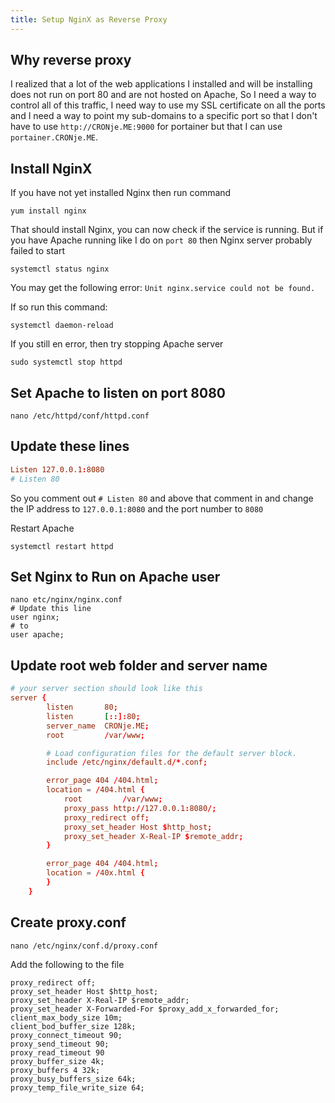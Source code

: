 ```yaml
---
title: Setup NginX as Reverse Proxy
---
```

<script type="text/javascript">(function(w,s){var e=document.createElement("script");e.type="text/javascript";e.async=true;e.src="https://cdn.pagesense.io/js/webally/f2527eebee974243853bcd47b32631f4.js";var x=document.getElementsByTagName("script")[0];x.parentNode.insertBefore(e,x);})(window,"script");</script>

## Why reverse proxy

I realized that a lot of the web applications I installed and will be installing does not run on port 80 and are not hosted on Apache, So I need a way to control all of this traffic, I need way to use my SSL certificate on all the ports and I need a way to point my sub-domains to a specific port so that I don't have to use `http://CRONje.ME:9000` for portainer but that I can use `portainer.CRONje.ME`.

## Install NginX

If you have not yet installed Nginx then run command

```shell
yum install nginx
```

That should install Nginx, you can now check if the service is running. But if you have Apache running like I do on `port 80` then Nginx server probably failed to start

```shell
systemctl status nginx
```

You may get the following error: `Unit nginx.service could not be found.`

If so run this command:

```shell
systemctl daemon-reload
```

If you still en error, then try stopping Apache server

```shell
sudo systemctl stop httpd
```

## Set Apache to listen on port 8080

```shell
nano /etc/httpd/conf/httpd.conf
```

## Update these lines

```conf
Listen 127.0.0.1:8080
# Listen 80
```

So you comment out `# Listen 80` and above that comment in and change the IP address to `127.0.0.1:8080` and the port number to `8080`

Restart Apache

```shell
systemctl restart httpd
```

## Set Nginx to Run on Apache user

```shell
nano etc/nginx/nginx.conf
# Update this line
user nginx;
# to
user apache;
```

## Update root web folder and server name

```conf
# your server section should look like this
server {
        listen       80;
        listen       [::]:80;
        server_name  CRONje.ME;
        root         /var/www;

        # Load configuration files for the default server block.
        include /etc/nginx/default.d/*.conf;

        error_page 404 /404.html;
        location = /404.html {
            root         /var/www;
            proxy_pass http://127.0.0.1:8080/;
            proxy_redirect off;
            proxy_set_header Host $http_host;
            proxy_set_header X-Real-IP $remote_addr;
        }

        error_page 404 /404.html;
        location = /40x.html {
        }
    }
```

## Create proxy.conf

```shell
nano /etc/nginx/conf.d/proxy.conf
```

Add the following to the file

```shell
proxy_redirect off;
proxy_set_header Host $http_host;
proxy_set_header X-Real-IP $remote_addr;
proxy_set_header X-Forwarded-For $proxy_add_x_forwarded_for;
client_max_body_size 10m;
client_bod_buffer_size 128k;
proxy_connect_timeout 90;
proxy_send_timeout 90;
proxy_read_timeout 90
proxy_buffer_size 4k;
proxy_buffers 4 32k;
proxy_busy_buffers_size 64k;
proxy_temp_file_write_size 64;
```
